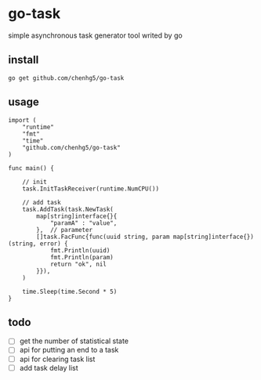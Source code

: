 # go-task

simple asynchronous task generator tool writed by go

## install

```
go get github.com/chenhg5/go-task
```

## usage

```
import (
	"runtime"
	"fmt"
	"time"
	"github.com/chenhg5/go-task"
)

func main() {

	// init
	task.InitTaskReceiver(runtime.NumCPU())

	// add task
	task.AddTask(task.NewTask(
		map[string]interface{}{
            "paramA" : "value",
        },  // parameter
		[]task.FacFunc{func(uuid string, param map[string]interface{}) (string, error) {
			fmt.Println(uuid)
			fmt.Println(param)
			return "ok", nil
		}}),
	)

	time.Sleep(time.Second * 5)
}
```

## todo

- [ ] get the number of statistical state
- [ ] api for putting an end to a task
- [ ] api for clearing task list
- [ ] add task delay list